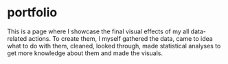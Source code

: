 # portfolio

This is a page where I showcase the final visual effects of my all data-related actions. To create them, I myself gathered the data, came to idea what to do with them, cleaned, looked through, made statistical analyses to get more knowledge about them and made the visuals.